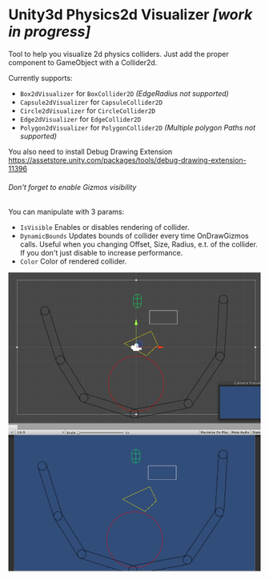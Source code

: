 # Unity3d Physics2d Visualizer *[work in progress]*


Tool to help you visualize 2d physics colliders. Just add the proper component to GameObject with a Collider2d.

Currently supports:
 * `Box2dVisualizer` for 	`BoxCollider2D` *(EdgeRadius not supported)*
 * `Capsule2dVisualizer` for `CapsuleCollider2D`
 * `Circle2dVisualizer` for `CircleCollider2D`
 * `Edge2dVisualizer` for `EdgeCollider2D`
 * `Polygon2dVisualizer` for `PolygonCollider2D` *(Multiple polygon Paths not supported)*

 You also need to install Debug Drawing Extension https://assetstore.unity.com/packages/tools/debug-drawing-extension-11396
 
 ###### Don't forget to enable Gizmos visibility
 
 You can manipulate with 3 params:
  * `IsVisible` Enables or disables rendering of collider.
  * `DynamicBounds` Updates bounds of collider every time OnDrawGizmos calls. Useful when you changing Offset, Size, Radius, e.t. of the collider. If you don't just disable to increase performance.
  * `Color` Color of rendered collider.
  
  ![Screenshot](/Screenshots/Scr1.png)
